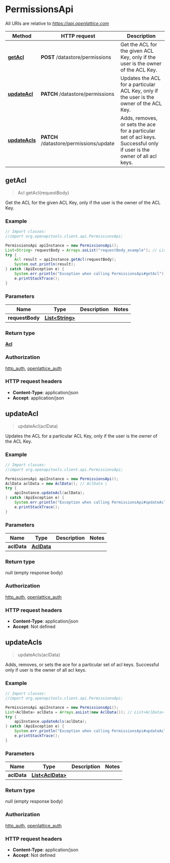 # PermissionsApi

All URIs are relative to *https://api.openlattice.com*

Method | HTTP request | Description
------------- | ------------- | -------------
[**getAcl**](PermissionsApi.md#getAcl) | **POST** /datastore/permissions | Get the ACL for the given ACL Key, only if the user is the owner of the ACL Key.
[**updateAcl**](PermissionsApi.md#updateAcl) | **PATCH** /datastore/permissions | Updates the ACL for a particular ACL Key, only if the user is the owner of the ACL Key.
[**updateAcls**](PermissionsApi.md#updateAcls) | **PATCH** /datastore/permissions/update | Adds, removes, or sets the ace for a particular set of acl keys. Successful only if user is the owner of all acl keys.



## getAcl

> Acl getAcl(requestBody)

Get the ACL for the given ACL Key, only if the user is the owner of the ACL Key.

### Example

```java
// Import classes:
//import org.openapitools.client.api.PermissionsApi;

PermissionsApi apiInstance = new PermissionsApi();
List<String> requestBody = Arrays.asList("requestBody_example"); // List<String> | 
try {
    Acl result = apiInstance.getAcl(requestBody);
    System.out.println(result);
} catch (ApiException e) {
    System.err.println("Exception when calling PermissionsApi#getAcl");
    e.printStackTrace();
}
```

### Parameters


Name | Type | Description  | Notes
------------- | ------------- | ------------- | -------------
 **requestBody** | [**List&lt;String&gt;**](String.md)|  |

### Return type

[**Acl**](Acl.md)

### Authorization

[http_auth](../README.md#http_auth), [openlattice_auth](../README.md#openlattice_auth)

### HTTP request headers

- **Content-Type**: application/json
- **Accept**: application/json


## updateAcl

> updateAcl(aclData)

Updates the ACL for a particular ACL Key, only if the user is the owner of the ACL Key.

### Example

```java
// Import classes:
//import org.openapitools.client.api.PermissionsApi;

PermissionsApi apiInstance = new PermissionsApi();
AclData aclData = new AclData(); // AclData | 
try {
    apiInstance.updateAcl(aclData);
} catch (ApiException e) {
    System.err.println("Exception when calling PermissionsApi#updateAcl");
    e.printStackTrace();
}
```

### Parameters


Name | Type | Description  | Notes
------------- | ------------- | ------------- | -------------
 **aclData** | [**AclData**](AclData.md)|  |

### Return type

null (empty response body)

### Authorization

[http_auth](../README.md#http_auth), [openlattice_auth](../README.md#openlattice_auth)

### HTTP request headers

- **Content-Type**: application/json
- **Accept**: Not defined


## updateAcls

> updateAcls(aclData)

Adds, removes, or sets the ace for a particular set of acl keys. Successful only if user is the owner of all acl keys.

### Example

```java
// Import classes:
//import org.openapitools.client.api.PermissionsApi;

PermissionsApi apiInstance = new PermissionsApi();
List<AclData> aclData = Arrays.asList(new AclData()); // List<AclData> | 
try {
    apiInstance.updateAcls(aclData);
} catch (ApiException e) {
    System.err.println("Exception when calling PermissionsApi#updateAcls");
    e.printStackTrace();
}
```

### Parameters


Name | Type | Description  | Notes
------------- | ------------- | ------------- | -------------
 **aclData** | [**List&lt;AclData&gt;**](AclData.md)|  |

### Return type

null (empty response body)

### Authorization

[http_auth](../README.md#http_auth), [openlattice_auth](../README.md#openlattice_auth)

### HTTP request headers

- **Content-Type**: application/json
- **Accept**: Not defined

